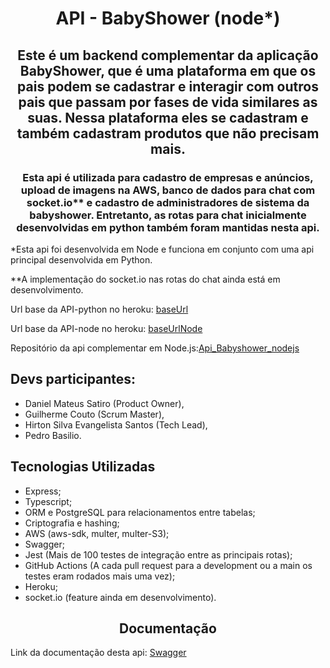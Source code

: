 <h1 align="center">API - BabyShower (node*)</h1>

<h2 align="center">Este é um backend complementar da aplicação BabyShower, que é uma plataforma em que os pais podem se cadastrar e interagir com outros pais que passam por fases de vida similares as suas. Nessa plataforma eles se cadastram e também cadastram produtos que não precisam mais.</h2>
<h3 align="center">Esta api é utilizada para cadastro de empresas e anúncios, upload de imagens na AWS, banco de dados para chat com socket.io** e cadastro de administradores de sistema da babyshower. Entretanto, as rotas para chat inicialmente desenvolvidas em python também foram mantidas nesta api.</h2>

\*Esta api foi desenvolvida em Node e funciona em conjunto com uma api principal desenvolvida em Python.

\*\*A implementação do socket.io nas rotas do chat ainda está em desenvolvimento.

Url base da API-python no heroku: [baseUrl](https://share-babyshower.herokuapp.com/api)

Url base da API-node no heroku: [baseUrlNode](https://babyshower-api-node.herokuapp.com/)

Repositório da api complementar em Node.js:[Api_Babyshower_nodejs](https://github.com/danielmsatiro/Api_Babyshower_nodejs)

## Devs participantes:

- Daniel Mateus Satiro (Product Owner),
- Guilherme Couto (Scrum Master),
- Hirton Silva Evangelista Santos (Tech Lead),
- Pedro Basilio.

## Tecnologias Utilizadas

- Express;
- Typescript;
- ORM e PostgreSQL para relacionamentos entre tabelas;
- Criptografia e hashing;
- AWS (aws-sdk, multer, multer-S3);
- Swagger;
- Jest (Mais de 100 testes de integração entre as principais rotas);
- GitHub Actions (A cada pull request para a development ou a main os testes eram rodados mais uma vez);
- Heroku;
- socket.io (feature ainda em desenvolvimento).

<h2 align="center">Documentação</h2>

Link da documentação desta api: [Swagger](https://babyshower-api-node.herokuapp.com/api-documentation)
